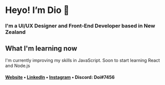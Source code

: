 # Heyo! I’m Dio 🤠
<h3>I'm a UI/UX Designer and Front-End Developer based in New Zealand</h3>

## What I'm learning now
I'm currently improving my skills in JavaScript. Soon to start learning React and Node.js

<h4><a href="https://dioambudi.com">Website</a> • <a href="https://www.linkedin.com/in/dioambudi/">LinkedIn</a> • <a href="https://instagram.com/dioambudi/">Instagram</a> • Discord: Doi#7456</h4>
